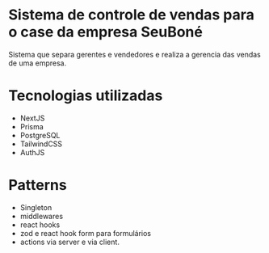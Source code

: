 # Sistema de controle de vendas para o case da empresa SeuBoné
Sistema que separa gerentes e vendedores e realiza a gerencia das vendas de uma empresa.


# Tecnologias utilizadas
- NextJS
- Prisma
- PostgreSQL
- TailwindCSS
- AuthJS

# Patterns 
- Singleton
- middlewares
- react hooks
- zod e react hook form para formulários
- actions via server e via client.
